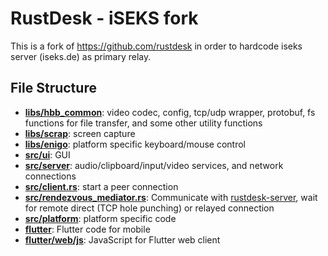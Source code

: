 # RustDesk - iSEKS fork

This is a fork of https://github.com/rustdesk in order to hardcode iseks server (iseks.de) as primary relay.


## File Structure

- **[libs/hbb_common](https://github.com/iseks/rustdesk/tree/master/libs/hbb_common)**: video codec, config, tcp/udp wrapper, protobuf, fs functions for file transfer, and some other utility functions
- **[libs/scrap](https://github.com/iseks/rustdesk/tree/master/libs/scrap)**: screen capture
- **[libs/enigo](https://github.com/iseks/rustdesk/tree/master/libs/enigo)**: platform specific keyboard/mouse control
- **[src/ui](https://github.com/iseks/rustdesk/tree/master/src/ui)**: GUI
- **[src/server](https://github.com/iseks/rustdesk/tree/master/src/server)**: audio/clipboard/input/video services, and network connections
- **[src/client.rs](https://github.com/iseks/rustdesk/tree/master/src/client.rs)**: start a peer connection
- **[src/rendezvous_mediator.rs](https://github.com/iseks/rustdesk/tree/master/src/rendezvous_mediator.rs)**: Communicate with [rustdesk-server](https://github.com/rustdesk/rustdesk-server), wait for remote direct (TCP hole punching) or relayed connection
- **[src/platform](https://github.com/iseks/rustdesk/tree/master/src/platform)**: platform specific code
- **[flutter](https://github.com/iseks/rustdesk/tree/master/flutter)**: Flutter code for mobile
- **[flutter/web/js](https://github.com/iseks/rustdesk/tree/master/flutter/web/js)**: JavaScript for Flutter web client

